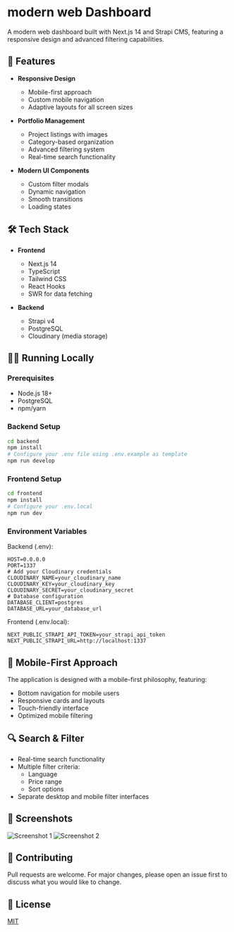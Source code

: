 # modern web Dashboard

A modern web dashboard built with Next.js 14 and Strapi CMS, featuring a responsive design and advanced filtering capabilities.

## 🚀 Features

- **Responsive Design**
  - Mobile-first approach
  - Custom mobile navigation
  - Adaptive layouts for all screen sizes

- **Portfolio Management**
  - Project listings with images
  - Category-based organization
  - Advanced filtering system
  - Real-time search functionality

- **Modern UI Components**
  - Custom filter modals
  - Dynamic navigation
  - Smooth transitions
  - Loading states

## 🛠 Tech Stack

- **Frontend**
  - Next.js 14
  - TypeScript
  - Tailwind CSS
  - React Hooks
  - SWR for data fetching

- **Backend**
  - Strapi v4
  - PostgreSQL
  - Cloudinary (media storage)

## 🏃‍♂️ Running Locally

### Prerequisites
- Node.js 18+
- PostgreSQL
- npm/yarn

### Backend Setup
```bash
cd backend
npm install
# Configure your .env file using .env.example as template
npm run develop
```

### Frontend Setup
```bash
cd frontend
npm install
# Configure your .env.local
npm run dev
```

### Environment Variables

Backend (.env):
```env
HOST=0.0.0.0
PORT=1337
# Add your Cloudinary credentials
CLOUDINARY_NAME=your_cloudinary_name
CLOUDINARY_KEY=your_cloudinary_key
CLOUDINARY_SECRET=your_cloudinary_secret
# Database configuration
DATABASE_CLIENT=postgres
DATABASE_URL=your_database_url
```

Frontend (.env.local):
```env
NEXT_PUBLIC_STRAPI_API_TOKEN=your_strapi_api_token
NEXT_PUBLIC_STRAPI_URL=http://localhost:1337
```

## 📱 Mobile-First Approach

The application is designed with a mobile-first philosophy, featuring:
- Bottom navigation for mobile users
- Responsive cards and layouts
- Touch-friendly interface
- Optimized mobile filtering

## 🔍 Search & Filter

- Real-time search functionality
- Multiple filter criteria:
  - Language
  - Price range
  - Sort options
- Separate desktop and mobile filter interfaces

## 📸 Screenshots

![Screenshot 1](./public/ss1.png)
![Screenshot 2](./public/ss2.png)

## 🤝 Contributing

Pull requests are welcome. For major changes, please open an issue first to discuss what you would like to change.

## 📝 License

[MIT](https://choosealicense.com/licenses/mit/) 